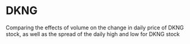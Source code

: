 # DKNG

Comparing the effects of volume on the change in daily price of DKNG stock, as well as the spread of the daily high and low for DKNG stock
